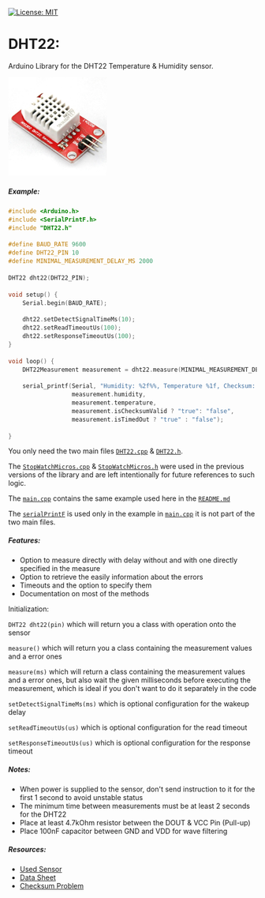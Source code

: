 [![License: MIT](https://img.shields.io/badge/license-MIT-green.svg)](https://github.com/ItsGosho/DHT22/blob/main/LICENSE)

# DHT22:

Arduino Library for the DHT22 Temperature & Humidity sensor.

<img src="DHT22-Sensor.jpg" width="200px" height="200px"/>

##### Example:

```c++
#include <Arduino.h>
#include <SerialPrintF.h>
#include "DHT22.h"

#define BAUD_RATE 9600
#define DHT22_PIN 10
#define MINIMAL_MEASUREMENT_DELAY_MS 2000

DHT22 dht22(DHT22_PIN);

void setup() {
    Serial.begin(BAUD_RATE);

    dht22.setDetectSignalTimeMs(10);
    dht22.setReadTimeoutUs(100);
    dht22.setResponseTimeoutUs(100);
}

void loop() {
    DHT22Measurement measurement = dht22.measure(MINIMAL_MEASUREMENT_DELAY_MS);

    serial_printf(Serial, "Humidity: %2f%%, Temperature %1f, Checksum: %s, Timed Out: %s\n",
                  measurement.humidity,
                  measurement.temperature,
                  measurement.isChecksumValid ? "true": "false",
                  measurement.isTimedOut ? "true" : "false");

}
```

You only need the two main files [`DHT22.cpp`](https://github.com/ItsGosho/DHT22/blob/main/src/DHT22.cpp) & [`DHT22.h`](https://github.com/ItsGosho/DHT22/blob/main/src/DHT22.h).

The [`StopWatchMicros.cpp`](https://github.com/ItsGosho/DHT22/blob/main/src/StopWatchMicros.cpp) & [`StopWatchMicros.h`](https://github.com/ItsGosho/DHT22/blob/main/src/StopWatchMicros.h) were used in the previous versions of the library and 
are left intentionally for future references to such logic.

The [`main.cpp`](https://github.com/ItsGosho/DHT22/blob/main/src/main.cpp) contains the same example used here in the [`README.md`](https://github.com/ItsGosho/DHT22/blob/main/README.md)

The [`serialPrintF`](https://github.com/ItsGosho/DHT22/tree/main/lib/serialPrintF) is used only in the example in [`main.cpp`](https://github.com/ItsGosho/DHT22/blob/main/src/main.cpp) it is not part of the two main files.

##### Features:

- Option to measure directly with delay without and with one directly specified in the measure
- Option to retrieve the easily information about the errors
- Timeouts and the option to specify them
- Documentation on most of the methods

Initialization:

`DHT22 dht22(pin)` which will return you a class with operation onto the sensor

`measure()` which will return you a class containing the measurement values and a error ones

`measure(ms)` which will return a class containing the measurement values and a error ones, but also wait the
 given milliseconds before executing the measurement, which is ideal if you don't want to do it separately in the code

`setDetectSignalTimeMs(ms)` which is optional configuration for the wakeup delay

`setReadTimeoutUs(us)` which is optional configuration for the read timeout

`setResponseTimeoutUs(us)` which is optional configuration for the response timeout

##### Notes:

- When power is supplied to the sensor, don't send instruction to it for the first 1 second 
  to avoid unstable status
- The minimum time between measurements must be at least 2 seconds for the DHT22
- Place at least 4.7kOhm resistor between the DOUT & VCC Pin (Pull-up)
- Place 100nF capacitor between GND and VDD for wave filtering

##### Resources:
- [Used Sensor](https://www.waveshare.com/dht22-temperature-humidity-sensor.htm)
- [Data Sheet](https://cdn-shop.adafruit.com/datasheets/Digital+humidity+and+temperature+sensor+AM2302.pdf)
- [Checksum Problem](https://stackoverflow.com/questions/68547020/dht22-sensors-checksum-not-valid/68547021?noredirect=1#comment121145477_68547021)